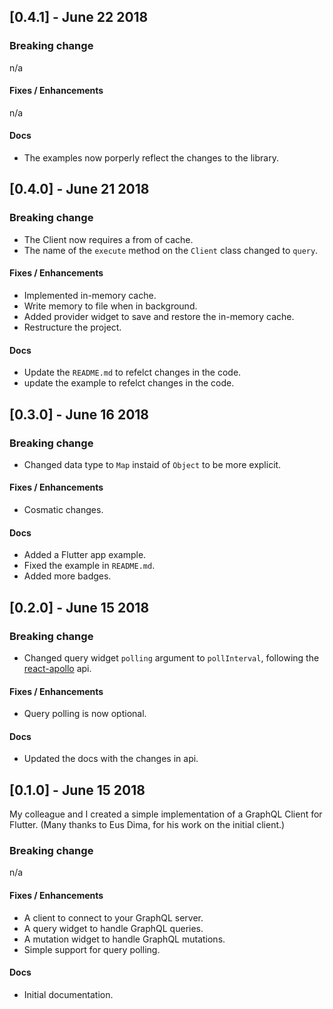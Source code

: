 ## [0.4.1] - June 22 2018

### Breaking change

n/a

#### Fixes / Enhancements

n/a

#### Docs

- The examples now porperly reflect the changes to the library.

## [0.4.0] - June 21 2018

### Breaking change

- The Client now requires a from of cache.
- The name of the `execute` method on the `Client` class changed to `query`.

#### Fixes / Enhancements

- Implemented in-memory cache.
- Write memory to file when in background.
- Added provider widget to save and restore the in-memory cache.
- Restructure the project.

#### Docs

- Update the `README.md` to refelct changes in the code.
- update the example to refelct changes in the code.

## [0.3.0] - June 16 2018

### Breaking change

- Changed data type to `Map` instaid of `Object` to be more explicit.

#### Fixes / Enhancements

- Cosmatic changes.

#### Docs

- Added a Flutter app example.
- Fixed the example in `README.md`.
- Added more badges.

## [0.2.0] - June 15 2018

### Breaking change

- Changed query widget `polling` argument to `pollInterval`, following the [react-apollo](https://github.com/apollographql/react-apollo) api.

#### Fixes / Enhancements

- Query polling is now optional.

#### Docs

- Updated the docs with the changes in api.

## [0.1.0] - June 15 2018

My colleague and I created a simple implementation of a GraphQL Client for Flutter. (Many thanks to Eus Dima, for his work on the initial client.)

### Breaking change

n/a

#### Fixes / Enhancements

- A client to connect to your GraphQL server.
- A query widget to handle GraphQL queries.
- A mutation widget to handle GraphQL mutations.
- Simple support for query polling.

#### Docs

- Initial documentation.
